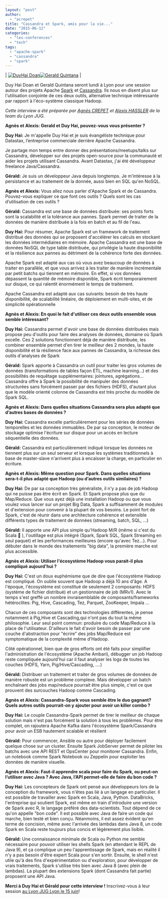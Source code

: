 ```yaml
---
layout: "post"
author: 
  - "acrepet"
title: "Cassandra et Spark, amis pour la vie..."
date: "2015-06-12"
categories: 
  - "les-conferences"
  - "tech"
tags: 
  - "apache-spark"
  - "cassandra"
  - "spark"
---
```


| [![DuyHai Doan](/assets/2015/06/2015-06-12-cassandra-et-spark-amis-pour-la-vie/duyhai-doan.png)](http://www.lyonjug.org/_/rsrc/1431423627385/speakers/2015/duyhai-doan.png)[![Gerald Quintana](/assets/2015/06/2015-06-12-cassandra-et-spark-amis-pour-la-vie/gerald-quintina.jpg)](http://www.lyonjug.org/_/rsrc/1431423976569/speakers/2015/gerald-quintina.jpg) |

Duy Hai Doan et Gerald Quintana seront lundi à Lyon pour une session autour des projets Apache [Spark](https://spark.apache.org/) et [Cassandra](http://cassandra.apache.org/). Ils nous en disent plus sur l'utilisation conjointe de ces deux outils, alternative technique intéressante par rapport à l'éco-système classique Hadoop.

_Cette interview a été préparée par [Agnès CREPET](https://twitter.com/agnes_crepet) et [Alexis HASSLER](https://twitter.com/AlexisHassler) de la team du Lyon JUG._

**Agnès et Alexis: Gerald et Duy Hai, pouvez-vous vous présenter ?**

**Duy Hai:** Je m'appelle Duy Hai et je suis évangéliste technique pour Datastax, l’entreprise commerciale derrière Apache Cassandra.

Je partage mon temps entre donner des présentations/meetups/talks sur Cassandra, développer sur des projets open-source pour la communauté et aider les projets utilisant Cassandra. Avant Datastax, j'ai été développeur freelance Java/Cassandra.

**Gérald:** Je suis un développeur Java depuis longtemps. Je m’intéresse à la persistance et au traitement de la donnée, aussi bien en SQL qu'en NoSQL.

**Agnès et Alexis:** Vous allez nous parler d'Apache Spark et de Cassandra. Pouvez-vous expliquer ce que font ces outils ? Quels sont les cas d’utilisation de ces outils ?

**Gérald:** Cassandra est une base de données distribuée: ses points forts sont la scalabilité et la tolérance aux pannes. Spark permet de traiter de la données de manière distribuée à la fois en batch et au fil de l'eau.

**Duy Hai:** Pour résumer, Apache Spark est un framework de traitement distribué des données qui se proposent d'accélérer les calculs en stockant les données intermédiaires en mémoire. Apache Cassandra est une base de données NoSQL de type table distribuée, qui privilégie la haute disponibilité et la résilience aux pannes au détriment de la cohérence forte des données.

Apache Spark est adapté aux cas où vous avez beaucoup de données à traiter en parallèle, et que vous arrivez à les traiter de manière incrémentale par petit batchs qui tiennent en mémoire. En effet, si vos données dépassent la quantité de mémoire disponible, Spark écrit temporairement sur disque, ce qui ralentit énormément le temps de traitement.

Apache Cassandra est adapté aux cas suivants: besoin de très haute disponibilité, de scalabilité linéaire, de déploiement en multi-sites, et de simplicité opérationnelle

**Agnès et Alexis: En quoi le fait d'utiliser ces deux outils ensemble vous semble intéressant?**

**Duy Hai:** Cassandra permet d'avoir une base de données distribuées mais propose peu d'outils pour faire des analyses de données, domaine où Spark excelle. Ces 2 solutions fonctionnent déjà de manière distribuée, les combiner ensemble permet d'en tirer le meilleur des 2 mondes, la haute disponibilité et la résilience face aux pannes de Cassandra, la richesse des outils d'analyses de Spark

**Gérald:** Spark apporte à Cassandra un outil pour traiter les gros volumes de données (transformations de tables façon ETL, machine learning...) et des possibilités de requêtage supplémentaires: jointures, agrégations... Cassandra offre à Spark la possibilité de manipuler des données structurées sans forcément passer par des fichiers (HDFS), d'autant plus que le modèle orienté colonne de Cassandra est très proche du modèle de Spark SQL.

**Agnès et Alexis: Dans quelles situations Cassandra sera plus adapté que d’autres bases de données ?**

**Duy Hai:** Cassandra excelle particulièrement pour les séries de données temporelles et les données immuables. De par sa conception, le moteur de stockage optimise l'écriture sur disque pour un accès en lecture séquentielle des données.

**Gérald:** Cassandra est particulièrement indiqué lorsque les données ne tiennent plus sur un seul serveur et lorsque les systèmes traditionnels à base de master-slave n'arrivent plus à encaisser la charge, en particulier en écriture.

**Agnès et Alexis: Même question pour Spark. Dans quelles situations sera-t-il plus adapté que Hadoop (ou d’autres outils similaires) ?**

**Duy Hai:** De par sa conception très généraliste, il n'y a pas de job Hadoop qui ne puisse pas être écrit en Spark. Et Spark propose plus que du Map/Reduce. Que vous ayez déjà une installation Hadoop ou que vous voulez vous lancer sur un projet Big Data, Spark a suffisamment de modules et d'extension pour convenir à la plupart de vos besoins. Le point fort de Spark, c'est de réunir dans une architecture cohérence et extensible différents types de traitement de données (streaming, batch, SQL, ...)

**Gérald:** Il apporte une API plus simple qu'Hadoop M/R (même si c'est du Scala :troll: ), l'outillage est plus intégré (Spark, Spark SQL, Spark Streaming en seul paquet) et les performances meilleures (encore qu'avec Tez...). Pour débuter dans le monde des traitements "big data", la première marche est plus accessible.

**Agnès et Alexis: Utiliser l'écosystème Hadoop vous parait-il plus compliqué aujourd'hui ?**

**Duy Hai:** C'est un doux euphémisme que de dire que l'écosystème Hadoop est compliqué. On oublie souvent que Hadoop a déjà 10 ans d'âge. A l'époque, l'écosystème est constitué de seulement 2 composants: HDFS (système de fichier distribué) et un gestionnaire de job (MRv1). Avec le temps s'est greffé un nombre invraisemblable de composants/frameworks hétéroclites: Pig, Hive, Cascading, Tez, Parquet, ZooKeeper, Impala ...

Chacun de ces composants sont des technologies différentes, je pense notamment à Pig,Hive et Cascading,qui n'ont pas du tout la même philosophie. Leur seul point commun: produire du code Map/Reduce à la place de l'utilisateur. D'ailleurs le fait d'avoir besoin de passer par une couche d'abstraction pour "écrire" des jobs Map/Reduce est symptomatique de la complexité même d'Hadoop.

Côté opérationnel, bien que de gros efforts ont été faits pour simplifier l'administration de l'écosystème (Apache Ambari), débugger un job Hadoop reste compliquée aujourd'hui car il faut analyser les logs de toutes les couches (HDFS, Yarn, Pig/Hive/Cascading, ....)

**Gérald:** Distribuer un traitement et traiter de gros volumes de données de manière robuste est un problème complexe. Mais développer un batch enchaînant des jobs map/reduce pourrait être plus simple, c'est ce que prouvent des surcouches Hadoop comme Cascading.

**Agnès et Alexis: Cassandra-Spark vous semble être le duo gagnant? Quels autres outils pourrait-on y ajouter pour avoir un killer combo ?**

**Duy Hai:** Le couple Cassandra-Spark permet de tirer le meilleur de chaque solution mais n'est pas forcément la solution à tous les problèmes. Pour être complet, on rajoutera Apache Kafka dans l'écosystème Spark/Cassandra pour avoir un ESB hautement scalable et résilient

**Gérald:** Pour commencer, Ansible ou autre pour déployer facilement quelque chose sur un cluster. Ensuite Spark JobServer permet de piloter les batchs avec une API REST et OpsCenter pour monitorer Cassandra. Enfin, un notebook comme Spark Notebook ou Zeppelin pour exploiter les données de manière visuelle.

**Agnès et Alexis: Faut-il apprendre scala pour faire du Spark, ou peut-on l’utiliser avec Java ? Avec Java, l’API permet-elle de faire du bon code ?**

**Duy Hai:** Les concepteurs de Spark ont pensé aux développeurs lors de la conception du framework, vous n'êtes pas lié à un langage en particulier. Il est possible de travailler avec Spark en Scala, Java, Python. DataBricks, l'entreprise qui soutient Spark, est même en train d'introduire une version de Spark avec R, le langage préféré des data-scientists. Tout dépend de ce qu'on appelle "bon code". Il est possible avec Java de faire un code qui marche, bien testé et bien conçu. Néanmoins, il est assez évident qu'en terme de concision, même avec l'arrivée des lambdas dans Java 8, un code Spark en Scala reste toujours plus concis et légèrement plus lisible.

**Gérald:** Une connaissance minimale de Scala ou Python me semble nécessaire pour pouvoir utiliser les shells Spark (en attendant le REPL de Java 9), et ça complique un peu l'apprentissage de Spark, mais en réalité il n'y a pas besoin d'être expert Scala pour s'en sortir. Ensuite, le shell n'est utile qu'à des fins d'expérimentation ou d'exploration, pour développer de vrais traitements, Spark s'utilise très bien avec Java 8 (avec plein de lambdas). La plupart des extensions Spark (dont Cassandra fait partie) proposent une API Java.

**Merci à Duy Hai et Gérald pour cette interview !** Inscrivez-vous à leur session [au Lyon JUG Lyon le 15 juin](http://www.lyonjug.org/evenements/cassandra-spark)!
